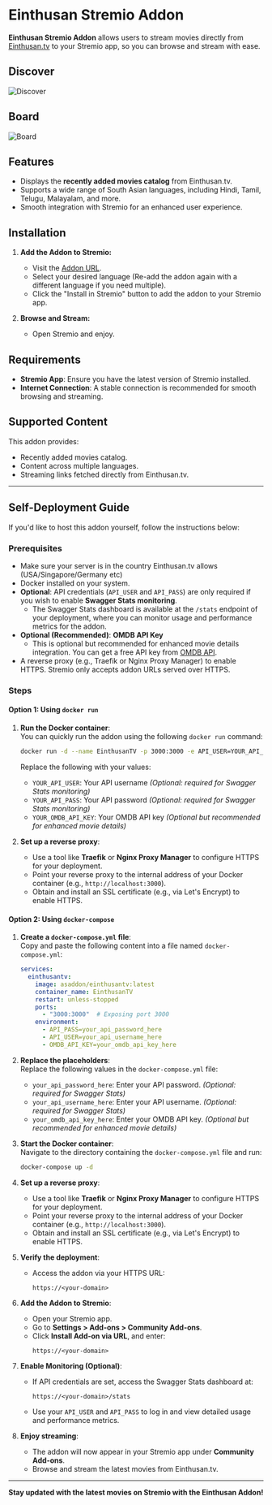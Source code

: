 # Einthusan Stremio Addon  

**Einthusan Stremio Addon** allows users to stream movies directly from [Einthusan.tv](https://einthusan.tv) to your Stremio app, so you can browse and stream with ease.  

## Discover  
![Discover](https://github.com/user-attachments/assets/2a3074ae-c4da-47a2-9031-18115beba4cc)  

## Board  
![Board](https://github.com/user-attachments/assets/949f4de0-674e-4797-86e0-de090ded4db4)  

## Features  
- Displays the **recently added movies catalog** from Einthusan.tv.  
- Supports a wide range of South Asian languages, including Hindi, Tamil, Telugu, Malayalam, and more.  
- Smooth integration with Stremio for an enhanced user experience.  

## Installation  

1. **Add the Addon to Stremio:**  
   - Visit the [Addon URL](https://einthusantv-k9mh.onrender.com/configure/).  
   - Select your desired language (Re-add the addon again with a different language if you need multiple).  
   - Click the "Install in Stremio" button to add the addon to your Stremio app.  

2. **Browse and Stream:**  
   - Open Stremio and enjoy.  

## Requirements  
- **Stremio App**: Ensure you have the latest version of Stremio installed.  
- **Internet Connection**: A stable connection is recommended for smooth browsing and streaming.  

## Supported Content  
This addon provides:  
- Recently added movies catalog.  
- Content across multiple languages.  
- Streaming links fetched directly from Einthusan.tv.  

---

## Self-Deployment Guide  

If you'd like to host this addon yourself, follow the instructions below:  

### Prerequisites  
- Make sure your server is in the country Einthusan.tv allows (USA/Singapore/Germany etc)
- Docker installed on your system.  
- **Optional**: API credentials (`API_USER` and `API_PASS`) are only required if you wish to enable **Swagger Stats monitoring**.  
  - The Swagger Stats dashboard is available at the `/stats` endpoint of your deployment, where you can monitor usage and performance metrics for the addon.  
- **Optional (Recommended)**: **OMDB API Key**  
  - This is optional but recommended for enhanced movie details integration. You can get a free API key from [OMDB API](https://www.omdbapi.com/apikey.aspx).  
- A reverse proxy (e.g., Traefik or Nginx Proxy Manager) to enable HTTPS. Stremio only accepts addon URLs served over HTTPS.  

### Steps  

#### Option 1: Using `docker run`  

1. **Run the Docker container**:  
   You can quickly run the addon using the following `docker run` command:  

   ```bash
   docker run -d --name EinthusanTV -p 3000:3000 -e API_USER=YOUR_API_USER -e API_PASS=YOUR_API_PASS -e OMDB_API_KEY=YOUR_OMDB_API_KEY asaddon/einthusantv:latest
   ```  

   Replace the following with your values:  
   - `YOUR_API_USER`: Your API username *(Optional: required for Swagger Stats monitoring)*  
   - `YOUR_API_PASS`: Your API password *(Optional: required for Swagger Stats monitoring)*  
   - `YOUR_OMDB_API_KEY`: Your OMDB API key *(Optional but recommended for enhanced movie details)*  

2. **Set up a reverse proxy**:  
   - Use a tool like **Traefik** or **Nginx Proxy Manager** to configure HTTPS for your deployment.  
   - Point your reverse proxy to the internal address of your Docker container (e.g., `http://localhost:3000`).  
   - Obtain and install an SSL certificate (e.g., via Let's Encrypt) to enable HTTPS.  

#### Option 2: Using `docker-compose`  

1. **Create a `docker-compose.yml` file**:  
   Copy and paste the following content into a file named `docker-compose.yml`:  

   ```yaml
   services:
     einthusantv:
       image: asaddon/einthusantv:latest
       container_name: EinthusanTV
       restart: unless-stopped
       ports:
         - "3000:3000"  # Exposing port 3000
       environment:
         - API_PASS=your_api_password_here
         - API_USER=your_api_username_here
         - OMDB_API_KEY=your_omdb_api_key_here
   ```  

2. **Replace the placeholders**:  
   Replace the following values in the `docker-compose.yml` file:  
   - `your_api_password_here`: Enter your API password. *(Optional: required for Swagger Stats)*  
   - `your_api_username_here`: Enter your API username. *(Optional: required for Swagger Stats)*  
   - `your_omdb_api_key_here`: Enter your OMDB API key. *(Optional but recommended for enhanced movie details)*  

3. **Start the Docker container**:  
   Navigate to the directory containing the `docker-compose.yml` file and run:  

   ```bash
   docker-compose up -d
   ```  

4. **Set up a reverse proxy**:  
   - Use a tool like **Traefik** or **Nginx Proxy Manager** to configure HTTPS for your deployment.  
   - Point your reverse proxy to the internal address of your Docker container (e.g., `http://localhost:3000`).  
   - Obtain and install an SSL certificate (e.g., via Let's Encrypt) to enable HTTPS.  

5. **Verify the deployment**:  
   - Access the addon via your HTTPS URL:  
     ```
     https://<your-domain>
     ```  

6. **Add the Addon to Stremio**:  
   - Open your Stremio app.  
   - Go to **Settings > Add-ons > Community Add-ons**.  
   - Click **Install Add-on via URL**, and enter:  
     ```
     https://<your-domain>
     ```  

7. **Enable Monitoring (Optional)**:  
   - If API credentials are set, access the Swagger Stats dashboard at:  
     ```
     https://<your-domain>/stats
     ```  
   - Use your `API_USER` and `API_PASS` to log in and view detailed usage and performance metrics.  

8. **Enjoy streaming**:  
   - The addon will now appear in your Stremio app under **Community Add-ons**.  
   - Browse and stream the latest movies from Einthusan.tv.  

---

**Stay updated with the latest movies on Stremio with the Einthusan Addon!**
